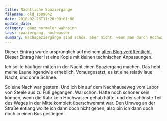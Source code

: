 ```yaml
---
title: Nächtliche Spaziergänge
filename: old_1589042
date: 2010-02-26T11:20:00+01:00
update_date:
category: ganz_normaler_wahnsinn
tags: spaziergang, hochwasser
summary: Nachspaziergänge sind schön, aber nicht, wenn man durch Hochwasser gezwungen wird, an der Straße entlang zu gehen.
---
```

Dieser Eintrag wurde ursprünglich auf meinem [alten Blog veröffentlicht](https://stu.blogger.de/stories/1589042/). Dieser Eintrag hier ist eine Kopie mit kleinen technischen Anpassungen.

Ich sollte häufiger mitten in der Nacht einen Spaziergang machen. Das hebt meine Laune irgendwie erheblich. Vorausgesetzt, es ist eine relativ laue Nacht, und ohne Schnee.

So eine Nach war gestern. Und ich bin auf dem Nachhauseweg vom Labor von Steele aus zu Fuß gegangen. War schön. Hätte noch schöner sein können, wenn die Ruhr kein Hochwasser gehab hätte, und der schönste Teil des Weges in der Mitte komplett überschwemmt war. Den Umweg an der Straße entlang wollte ich dann doch nicht gehen, also bin ich dann doch noch in einen Bus gestiegen.
